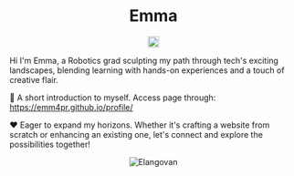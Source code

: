 <p align="center"> <h1 align="center"> Emma </h1> </p>
<p align="center">
<a href="https://www.linkedin.com/in/emma-preysing/" target="_blank"><img align="center" src="https://upload.wikimedia.org/wikipedia/commons/thumb/c/ca/LinkedIn_logo_initials.png/640px-LinkedIn_logo_initials.png" alt="Logo" height="20" width="20" /></a>

Hi I'm Emma, a Robotics grad sculpting my path through tech's exciting landscapes, blending learning with hands-on experiences and a touch of creative flair.

👻 A short introduction to myself. Access page through: https://emm4pr.github.io/profile/

❤️ Eager to expand my horizons. Whether it's crafting a website from scratch or enhancing an existing one, let's connect and explore the possibilities together!

<!--
**elangosundar/elangosundar** is a ✨ _special_ ✨ repository because its `README.md` (this file) appears on your GitHub profile.

Here are some ideas to get you started:

- 🔭 I’m currently working on ...
- 🌱 I’m currently learning ...
- 👯 I’m looking to collaborate on ...
- 🤔 I’m looking for help with ...
- 💬 Ask me about ...
- 📫 How to reach me: ...
- 😄 Pronouns: ...
- ⚡ Fun fact: ...
-->

<p align="center">
	<img src=https://github-readme-stats.vercel.app/api?username=EMM4pr&show_icons=true alt=Elangovan />
</p>

